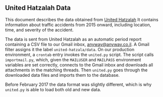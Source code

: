 ## United Hatzalah Data

This document describes the data obtained from [United Hatzalah](https://israelrescue.org)
It contains information about traffic accidents from 2015 onward, including location, time, and severity of the accident.

The data is sent from United Hatzalah as an automatic period report containing a CSV file to our Gmail inbox, anyway@anyway.co.il.
A Gmail filter assigns it the label `united-hatzala/data`.
On our production environment, a `crontab` entry invokes the `united.py` script.
The script calls `importmail.py`, which, given the `MAILUSER` and `MAILPASS` environment variables are set correctly,
connects to the Gmail inbox and downloads all attachments in the matching threads.
Then `united.py` goes through the downloaded data files and imports them to the database.

Before February 2017 the data format was slightly different, which is why `united.py` is able to load both old and new data.
